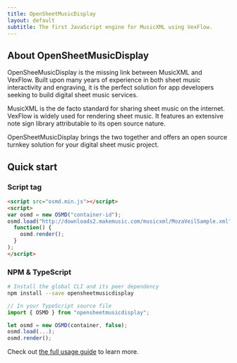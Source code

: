 ```yaml
---
title: OpenSheetMusicDisplay
layout: default
subtitle: The first JavaScript engine for MusicXML using VexFlow.
---
```


## About OpenSheetMusicDisplay

OpenSheeMusicDisplay is the missing link between MusicXML and VexFlow. Built upon many years of experience in both sheet music interactivity and engraving, it is the perfect solution for app developers seeking to build digital sheet music services.

MusicXML is the de facto standard for sharing sheet music on the internet. VexFlow is widely used for rendering sheet music. It features an extensive note sign library attributable to its open source nature.

OpenSheetMusicDisplay brings the two together and offers an open source turnkey solution for your digital sheet music project.


## Quick start

### Script tag
```html
<script src="osmd.min.js"></script>
<script>
var osmd = new OSMD("container-id");
osmd.load("http://downloads2.makemusic.com/musicxml/MozaVeilSample.xml").then(
  function() {
    osmd.render();
  }
);
</script>
```

### NPM & TypeScript
```sh
# Install the global CLI and its peer dependency
npm install --save opensheetmusicdisplay
```

```typescript
// In your TypeScript source file
import { OSMD } from "opensheetmusicdisplay";

let osmd = new OSMD(container, false);
osmd.load(...);
osmd.render();
```

Check out [the full usage guide](usage/script) to learn more.

[0]: http://www.typescriptlang.org/
